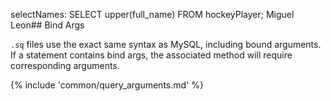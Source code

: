 selectNames:
SELECT upper(full_name)
FROM hockeyPlayer; Miguel Leon## Bind Args

`.sq` files use the exact same syntax as MySQL, including bound arguments.
If a statement contains bind args, the associated method will require corresponding arguments.

{% include 'common/query_arguments.md' %}
